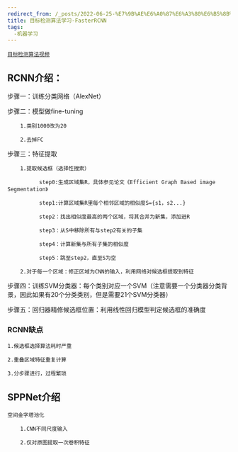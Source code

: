 ```yaml
---
redirect_from: /_posts/2022-06-25-%E7%9B%AE%E6%A0%87%E6%A3%80%E6%B5%8B%E7%AE%97%E6%B3%95%E5%AD%A6%E4%B9%A0-FasterRCNN/
title: 目标检测算法学习-FasterRCNN
tags:
  -机器学习
---
```

[`目标检测算法视频`](https://www.bilibili.com/video/BV1mU4y1m7dN)

## RCNN介绍：
步骤一：训练分类网络（AlexNet）

步骤二：模型做fine-tuning

        1.类别1000改为20
        
        2.去掉FC
        
步骤三：特征提取

        1.提取候选框（选择性搜索）
        
              step0:生成区域集R，具体参见论文《Efficient Graph Based image Segmentation》
              
              step1:计算区域集R里每个相邻区域的相似度S={s1，s2...}
              
              step2：找出相似度最高的两个区域，将其合并为新集，添加进R
              
              step3：从S中移除所有与step2有关的子集
              
              step4：计算新集与所有子集的相似度
              
              step5：跳至step2，直至S为空
        
        2.对于每一个区域：修正区域为CNN的输入，利用网络对候选框提取到特征
        
步骤四：训练SVM分类器：每个类别对应一个SVM（注意需要一个分类器分类背景，因此如果有20个分类类别，但是需要21个SVM分类器）

步骤五：回归器精修候选框位置：利用线性回归模型判定候选框的准确度

### RCNN缺点

    1.候选框选择算法耗时严重
    
    2.重叠区域特征重复计算
    
    3.分步骤进行，过程繁琐
    

## SPPNet介绍

    空间金字塔池化
    
        1.CNN不同尺度输入
        
        2.仅对原图提取一次卷积特征
